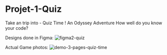 # Projet-1-Quiz

Take an trip into - Quiz Time ! An Odyssey Adventure
How well do you know your code? 

Designs done in Figma: 
![figma2-quiz](https://github.com/mcgrathmichael/Projet-1-Quiz/assets/126192616/4c39791d-4465-4a44-9590-503ab3d78238)

Actual Game photos:
![demo-3-pages-quiz-time](https://github.com/mcgrathmichael/Projet-1-Quiz/assets/126192616/97bf2377-7f1a-4dd4-bec1-86003ad0cfdd)

